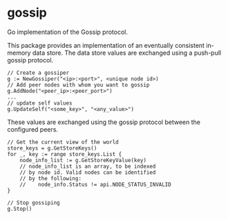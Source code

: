# gossip
Go implementation of the Gossip protocol.

This package provides an implementation of an eventually consistent in-memory
data store. The data store values are exchanged using a push-pull gossip protocol.

```
// Create a gossiper
g := NewGossiper("<ip>:<port>", <unique node id>)
// Add peer nodes with whom you want to gossip
g.AddNode("<peer_ip>:<peer_port>")
...
// update self values 
g.UpdateSelf("<some_key>", "<any_value>")
```

These values are exchanged using the gossip protocol between the configured
peers.

```
// Get the current view of the world
store_keys = g.GetStoreKeys()
for _, key := range store_keys.List {
	node_info_list := g.GetStoreKeyValue(key)
	// node_info_list is an array, to be indexed
	// by node id. Valid nodes can be identified
	// by the following:
	//    node_info.Status != api.NODE_STATUS_INVALID
}

// Stop gossiping
g.Stop()
```

